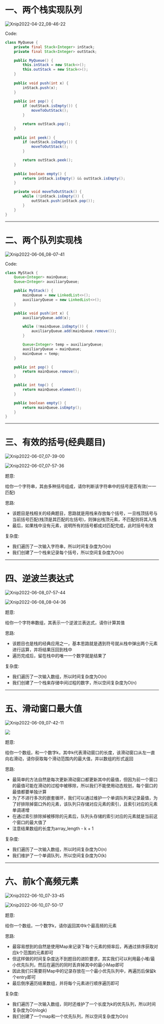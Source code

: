 # 一、两个栈实现队列

![Xnip2022-04-22_08-46-22](Stack:Queue/Xnip2022-04-22_08-46-22.jpg)



Code:

```java
class MyQueue {
    private final Stack<Integer> inStack;
    private final Stack<Integer> outStack;

    public MyQueue() {
        this.inStack = new Stack<>();
        this.outStack = new Stack<>();
    }
    
    public void push(int x) {
        inStack.push(x);
    }
    
    public int pop() {
        if (outStack.isEmpty()) {
            moveToOutStack();
        }

        return outStack.pop();
    }
    
    public int peek() {
        if (outStack.isEmpty()) {
            moveToOutStack();
        }

        return outStack.peek();
    }
    
    public boolean empty() {
        return inStack.isEmpty() && outStack.isEmpty();
    }

    private void moveToOutStack() {
        while (!inStack.isEmpty()) {
            outStack.push(inStack.pop());
        }
    }
}
```

<hr>








# 二、两个队列实现栈

![Xnip2022-06-06_08-07-41](Stack:Queue/Xnip2022-06-06_08-07-41.jpg)



Code:

```java
class MyStack {
    Queue<Integer> mainQueue;
    Queue<Integer> auxiliaryQueue;

    public MyStack() {
        mainQueue = new LinkedList<>();
        auxiliaryQueue = new LinkedList<>();
    }

    public void push(int x) {
        auxiliaryQueue.add(x);

        while (!mainQueue.isEmpty()) {
            auxiliaryQueue.add(mainQueue.remove());
        }

        Queue<Integer> temp = auxiliaryQueue;
        auxiliaryQueue = mainQueue;
        mainQueue = temp;
    }

    public int pop() {
        return mainQueue.remove();
    }

    public int top() {
        return mainQueue.element();
    }

    public boolean empty() {
        return mainQueue.isEmpty();
    }
}
```

<hr>









# 三、有效的括号(经典题目)

![Xnip2022-06-07_07-39-00](Stack:Queue/Xnip2022-06-07_07-39-00.jpg)



![Xnip2022-06-07_07-57-36](Stack:Queue/Xnip2022-06-07_07-57-36.jpg)

题意:

给你一个字符串，其由多种括号组成，请你判断该字符串中的括号是否有效(一一匹配)



思路:

- 该题目是栈相关的经典题目，思路就是用栈来存放每个括号，一旦栈顶括号与当前括号匹配(栈顶是其匹配的左括号)，则弹出栈顶元素，不匹配则将其入栈
- 最后，如果栈中没有元素，说明所有的括号都成对匹配完成，此时括号有效



复杂度:

- 我们遍历了一次输入字符串，所以时间复杂度为O(n)
- 我们创建了一个栈来记录每个括号，所以空间复杂度为O(n)

<hr>









# 四、逆波兰表达式

![Xnip2022-06-08_07-57-44](Stack:Queue/Xnip2022-06-08_07-57-44.jpg)



![Xnip2022-06-08_08-04-36](Stack:Queue/Xnip2022-06-08_08-04-36.jpg)

题意:

给你一个字符串数组，其表示一个逆波兰表达式，请你计算其值





思路:

- 该题目也是栈的经典应用之一，基本思路就是遇到符号就从栈中弹出两个元素进行运算，并将结果压回到栈中
- 遍历完成后，留在栈中的唯一一个数字就是结果了



复杂度:

- 我们遍历了一次输入数组，所以时间复杂度为O(n)
- 我们创建了一个栈来存储中间过程的数字，所以空间复杂度为O(n)

<hr>









# 五、滑动窗口最大值

![Xnip2022-06-09_07-42-11](Stack:Queue/Xnip2022-06-09_07-42-11.jpg)



![](Stack:Queue/Xnip2022-06-09_07-59-24.jpg)

题意:

给你一个数组，和一个数字k，其中k代表滑动窗口的长度，该滑动窗口从左一直向右滑动，请你获取每个滑动范围内的最大值，并以数组的形式返回





思路:

- 最简单的方法自然是每次更新滑动窗口都更新其中的最值，但因为前一个窗口的最值可能在滑动的过程中被移除，所以我们不能使用动态规划，每个窗口的最值都要单独计算
- 为了不进行多次的嵌套循环，我们可以通过维护一个单调队列来记录最值，为了好排除掉窗口外的元素，该队列只存储对应元素的索引，且索引对应的元素单调递增
- 在通过索引排除掉被移除的元素后，队列头存储的索引对应的元素就是当前这个窗口的最大值了
- 注意结果数组的长度为array_length - k + 1





复杂度:

- 我们遍历了一次输入数组，所以时间复杂度为O(n)
- 我们维护了一个单调队列，所以空间复杂度为O(k)

<hr>













# 六、前k个高频元素

![Xnip2022-06-10_07-33-45](Stack:Queue/Xnip2022-06-10_07-33-45.jpg)



![Xnip2022-06-10_07-50-17](Stack:Queue/Xnip2022-06-10_07-50-17.jpg)

题意:

给你一个数组，一个数字k，请你返回其中k个最高频的元素



思路:

- 最容易想到的自然是使用Map来记录下每个元素的频率后，再通过排序获取对应k个范围的元素即可
- 但这样做的时间复杂度达不到题目的进阶要求，其实我们可以利用最小堆/最小优先队列，然后在遍历的同时丢弃掉其中的最小Map即可
- 因此我们只需要将Map中的记录存放在一个最小优先队列中，再遍历后保留k个entry即可
- 最后倒序遍历结果数组，并将每个元素进行顺序遍历即可



复杂度:

- 我们遍历了一次输入数组，同时还维护了一个长度为k的优先队列，所以时间复杂度为O(nlogk)
- 我们创建了一个map和一个优先队列，所以空间复杂度为O(n)







